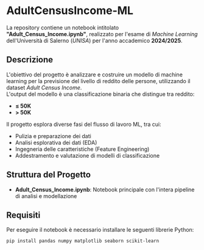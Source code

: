 # AdultCensusIncome-ML

La repository contiene un notebook intitolato **"Adult_Census_Income.ipynb"**, realizzato per l'esame di *Machine Learning* dell'Università di Salerno (*UNISA*) per l'anno accademico **2024/2025**.

## Descrizione

L'obiettivo del progetto è analizzare e costruire un modello di machine learning per la previsione del livello di reddito delle persone, utilizzando il dataset *Adult Census Income*.  
L'output del modello è una classificazione binaria che distingue tra reddito:  
- **≤ 50K**  
- **> 50K**

Il progetto esplora diverse fasi del flusso di lavoro ML, tra cui:  
- Pulizia e preparazione dei dati  
- Analisi esplorativa dei dati (EDA)  
- Ingegneria delle caratteristiche (Feature Engineering)  
- Addestramento e valutazione di modelli di classificazione  

## Struttura del Progetto

- **Adult_Census_Income.ipynb**: Notebook principale con l'intera pipeline di analisi e modellazione  

## Requisiti

Per eseguire il notebook è necessario installare le seguenti librerie Python:  
```bash
pip install pandas numpy matplotlib seaborn scikit-learn
